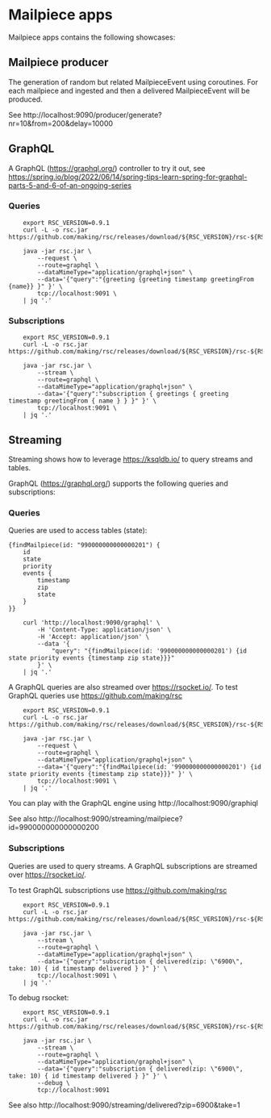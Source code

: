# Mailpiece apps

Mailpiece apps contains the following showcases:

## Mailpiece producer
The generation of random but related MailpieceEvent using coroutines. For each mailpiece and ingested and then a delivered MailpieceEvent will be produced. 

See http://localhost:9090/producer/generate?nr=10&from=200&delay=10000

## GraphQL
A GraphQL (https://graphql.org/) controller to try it out, see https://spring.io/blog/2022/06/14/spring-tips-learn-spring-for-graphql-parts-5-and-6-of-an-ongoing-series

### Queries
```
    export RSC_VERSION=0.9.1
    curl -L -o rsc.jar https://github.com/making/rsc/releases/download/${RSC_VERSION}/rsc-${RSC_VERSION}.jar

    java -jar rsc.jar \
        --request \
        --route=graphql \
        --dataMimeType="application/graphql+json" \
        --data='{"query":"{greeting {greeting timestamp greetingFrom {name}} }" }' \
        tcp://localhost:9091 \
    | jq '.'
```

### Subscriptions
```
    export RSC_VERSION=0.9.1
    curl -L -o rsc.jar https://github.com/making/rsc/releases/download/${RSC_VERSION}/rsc-${RSC_VERSION}.jar

    java -jar rsc.jar \
        --stream \
        --route=graphql \
        --dataMimeType="application/graphql+json" \
        --data='{"query":"subscription { greetings { greeting timestamp greetingFrom { name } } }" }' \
        tcp://localhost:9091 \
    | jq '.'
```

## Streaming
Streaming shows how to leverage https://ksqldb.io/ to query streams and tables.

GraphQL (https://graphql.org/) supports the following queries and subscriptions: 

### Queries
Queries are used to access tables (state): 
```
{findMailpiece(id: "990000000000000201") {
    id 
    state 
    priority 
    events {
        timestamp 
        zip 
        state
    }
}}
```
``` 
    curl 'http://localhost:9090/graphql' \
        -H 'Content-Type: application/json' \
        -H 'Accept: application/json' \
        --data '{
            "query": "{findMailpiece(id: '990000000000000201') {id state priority events {timestamp zip state}}}"
        }' \
    | jq '.'
```

A GraphQL queries are also streamed over https://rsocket.io/. To test GraphQL queries use https://github.com/making/rsc
```
    export RSC_VERSION=0.9.1
    curl -L -o rsc.jar https://github.com/making/rsc/releases/download/${RSC_VERSION}/rsc-${RSC_VERSION}.jar

    java -jar rsc.jar \
        --request \
        --route=graphql \
        --dataMimeType="application/graphql+json" \
        --data='{"query":"{findMailpiece(id: '990000000000000201') {id state priority events {timestamp zip state}}}" }' \
        tcp://localhost:9091 \
    | jq '.'
```

You can play with the GraphQL engine using http://localhost:9090/graphiql

See also http://localhost:9090/streaming/mailpiece?id=990000000000000200

### Subscriptions
Queries are used to query streams. A GraphQL subscriptions are streamed over https://rsocket.io/.

To test GraphQL subscriptions use https://github.com/making/rsc

```
    export RSC_VERSION=0.9.1
    curl -L -o rsc.jar https://github.com/making/rsc/releases/download/${RSC_VERSION}/rsc-${RSC_VERSION}.jar

    java -jar rsc.jar \
        --stream \
        --route=graphql \
        --dataMimeType="application/graphql+json" \
        --data='{"query":"subscription { delivered(zip: \"6900\", take: 10) { id timestamp delivered } }" }' \
        tcp://localhost:9091 \
    | jq '.'
```

To debug rsocket:

```
    export RSC_VERSION=0.9.1
    curl -L -o rsc.jar https://github.com/making/rsc/releases/download/${RSC_VERSION}/rsc-${RSC_VERSION}.jar

    java -jar rsc.jar \
        --stream \
        --route=graphql \
        --dataMimeType="application/graphql+json" \
        --data='{"query":"subscription { delivered(zip: \"6900\", take: 10) { id timestamp delivered } }" }' \
        --debug \
        tcp://localhost:9091 
```

See also http://localhost:9090/streaming/delivered?zip=6900&take=1

